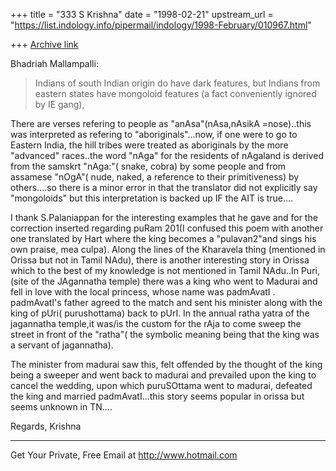 +++
title = "333 S Krishna"
date = "1998-02-21"
upstream_url = "https://list.indology.info/pipermail/indology/1998-February/010967.html"

+++
[Archive link](https://list.indology.info/pipermail/indology/1998-February/010967.html)

Bhadriah Mallampalli:
>Indians of south Indian origin do have dark features, but Indians from
eastern
>states have mongoloid features (a fact conveniently ignored by IE
gang),

There are verses refering to people as  "anAsa"(nAsa,nAsikA =nose)..this
was interpreted as refering to "aboriginals"...now, if one were to go to
Eastern India, the hill tribes were treated as aboriginals by the more
"advanced" races..the word "nAga" for the residents of nAgaland is
derived from the samskrt "nAga:"( snake, cobra) by some people and from
assamese "nOgA"( nude, naked, a reference to their primitiveness) by
others....so there is a minor error in that the translator did not
explicitly say "mongoloids" but this interpretation is backed up IF the
AIT is true....

I thank S.Palaniappan for the interesting examples that he gave and
for the correction inserted regarding puRam 201(I confused this poem
with another one translated by Hart where the king becomes a
"pulavan2"and sings his own praise, mea culpa). Along the lines of the
Kharavela thing (mentioned in Orissa but not in Tamil NAdu), there is
another interesting story in Orissa which to the best of my knowledge is
not mentioned in Tamil NAdu..In Puri,(site of the JAgannatha temple)
there was a king who went to Madurai and fell in love with the local
princess, whose name was padmAvatI . padmAvatI's father agreed to the
match and sent his minister along with the king of pUri( purushottama)
back to pUrI. In the annual ratha yatra of the jagannatha temple,it
was/is the custom for the rAja to come sweep the street in front of the
"ratha"( the symbolic meaning being that the king was a servant of
jagannatha).

  The minister from madurai saw this, felt offended by the thought
of the king being a sweeper and went back to madurai and prevailed upon
the king to cancel the wedding, upon which puruSOttama went to madurai,
defeated the king and married padmAvatI...this story seems
popular in orissa but seems unknown in TN....

Regards,
Krishna






______________________________________________________
Get Your Private, Free Email at http://www.hotmail.com




